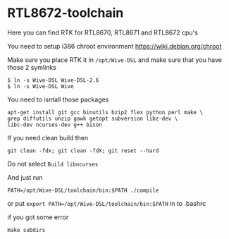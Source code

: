 # RTL8672-toolchain 

Here you can find RTK for RTL8670, RTL8671 and RTL8672 cpu's

You need to setup i386 chroot environment https://wiki.debian.org/chroot

Make sure you place RTK it in `/opt/Wive-DSL` and make sure that you have those 2 symlinks
```
$ ln -s Wive-DSL Wive-DSL-2.6
$ ln -s Wive-DSL Wive
```

You need to isntall those packages 
```
apt-get	install git gcc binutils bzip2 flex python perl make \
grep diffutils unzip gawk getopt subversion libz-dev \
libc-dev ncurses-dev g++ bison
```
If you need clean build then
```
git clean -fdx; git clean -fdX; git reset --hard
```
Do not select `Build libncurses`

And just run
```
PATH=/opt/Wive-DSL/toolchain/bin:$PATH ./compile
```
or put `export PATH=/opt/Wive-DSL/toolchain/bin:$PATH` in to .bashrc

if you got some error

```
make subdirs
```

